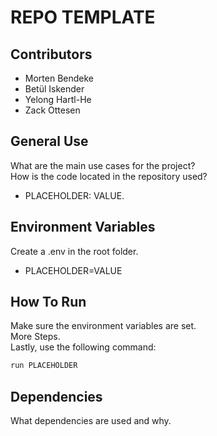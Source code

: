 # REPO TEMPLATE

## Contributors

- Morten Bendeke
- Betül Iskender
- Yelong Hartl-He
- Zack Ottesen

## General Use

What are the main use cases for the project? <br>
How is the code located in the repository used? <br>
- PLACEHOLDER: VALUE.

## Environment Variables

Create a .env in the root folder.

- PLACEHOLDER=VALUE

## How To Run

Make sure the environment variables are set.<br>
More Steps.<br>
Lastly, use the following command:

```bash
run PLACEHOLDER
```

## Dependencies

What dependencies are used and why.
